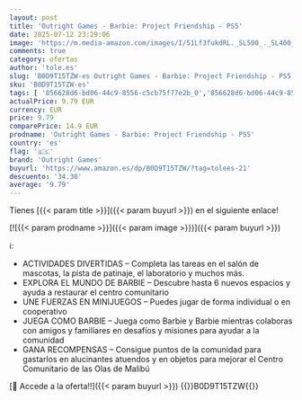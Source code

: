 ```yaml
---
layout: post
title: 'Outright Games - Barbie: Project Friendship - PS5'
date: 2025-07-12 23:29:06
image: 'https://m.media-amazon.com/images/I/51Lf3fukdRL._SL500_._SL400_.jpg'
comments: true
category: ofertas
author: 'tole.es'
slug: 'B0D9T15TZW-es Outright Games - Barbie: Project Friendship - PS5'
sku: 'B0D9T15TZW-es'
tags: [ '856628d6-bd06-44c9-8556-c5cb75f77e2b_0','856628d6-bd06-44c9-8556-c5cb75f77e2b_2201','856628d6-bd06-44c9-8556-c5cb75f77e2b_3601','856628d6-bd06-44c9-8556-c5cb75f77e2b_401','Arborist Merchandising Root','Hardware y juegos para PlayStation 5','Juegos para PlayStation 5','Preventa de Videojuegos','Self Service','Special Features Stores','Tienda de consolas y videojuegos infantiles','Videojuegos','Videojuegos más esperados','outright games','ps5','🇪🇸', ]
actualPrice: 9.79 EUR
currency: EUR
price: 9.79
comparePrice: 14.9 EUR
prodname: 'Outright Games - Barbie: Project Friendship - PS5'
country: 'es'
flag: '🇪🇸'
brand: 'Outright Games'
buyurl: 'https://www.amazon.es/dp/B0D9T15TZW/?tag=tolees-21'
descuento: '34.30'
average: '9.79'
---
```


Tienes [{{< param title >}}]({{< param buyurl >}}) en el siguiente enlace!

[![{{< param prodname >}}]({{< param image >}})]({{< param buyurl >}})

ℹ️:

- ACTIVIDADES DIVERTIDAS – Completa las tareas en el salón de mascotas, la pista de patinaje, el laboratorio y muchos más.
- EXPLORA EL MUNDO DE BARBIE – Descubre hasta 6 nuevos espacios y ayuda a restaurar el centro comunitario
- UNE FUERZAS EN MINIJUEGOS – Puedes jugar de forma individual o en cooperativo
- JUEGA COMO BARBIE – Juega como Barbie y Barbie mientras colaboras con amigos y familiares en desafíos y misiones para ayudar a la comunidad
- GANA RECOMPENSAS – Consigue puntos de la comunidad para gastarlos en alucinantes atuendos y en objetos para mejorar el Centro Comunitario de las Olas de Malibú

[🛒 Accede a la oferta!!]({{< param buyurl >}})
{{<world>}}B0D9T15TZW{{</world>}}
